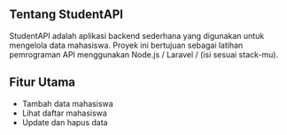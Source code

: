 ## Tentang StudentAPI
StudentAPI adalah aplikasi backend sederhana yang digunakan untuk mengelola data mahasiswa. Proyek ini bertujuan sebagai latihan pemrograman API menggunakan Node.js / Laravel / (isi sesuai stack-mu).

## Fitur Utama
- Tambah data mahasiswa
- Lihat daftar mahasiswa
- Update dan hapus data
